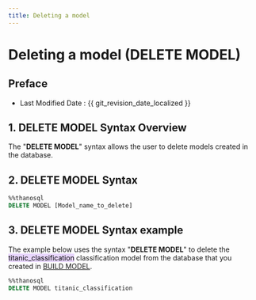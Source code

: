 ```yaml
---
title: Deleting a model
---
```


# **Deleting a model (DELETE MODEL)**

## Preface

- Last Modified Date : {{ git_revision_date_localized }}

## **1. DELETE MODEL Syntax Overview**

The "**DELETE MODEL**" syntax allows the user to delete models created in the database.

## **2. DELETE MODEL Syntax**

```sql
%%thanosql
DELETE MODEL [Model_name_to_delete]
```

## **3. DELETE MODEL Syntax example**

The example below uses the syntax "**DELETE MODEL**" to delete the <mark style="background-color:#E9D7FD ">titanic_classification</mark> classification model from the database that you created in [BUILD MODEL](/how-to_guides/modelling/BUILD_MODEL_SYNTAX/).

```sql
%%thanosql
DELETE MODEL titanic_classification
```
